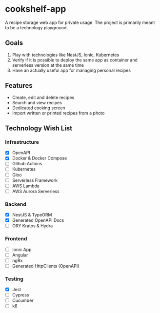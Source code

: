 # cookshelf-app

A recipe storage web app for private usage. The project is primarily meant to be a technology playground.

## Goals

1. Play with technologies like NestJS, Ionic, Kubernetes
2. Verify if it is possible to deploy the same app as container and serverless version at the same time
3. Have an actually useful app for managing personal recipes

## Features

- Create, edit and delete recipes
- Search and view recipes
- Dedicated cooking screen
- Import written or printed recipes from a photo

## Technology Wish List

### Infrastructure

- [x] OpenAPI
- [x] Docker & Docker Compose
- [ ] Github Actions
- [ ] Kubernetes
- [ ] Gloo
- [ ] Serverless Framework
- [ ] AWS Lambda
- [ ] AWS Aurora Serverless

### Backend

- [x] NestJS & TypeORM
- [x] Generated OpenAPI Docs
- [ ] ORY Kratos & Hydra

### Frontend

- [ ] Ionic App
- [ ] Angular
- [ ] ngRx
- [ ] Generated HttpClients (OpenAPI)

### Testing

- [x] Jest
- [ ] Cypress
- [ ] Cucumber
- [ ] k8
